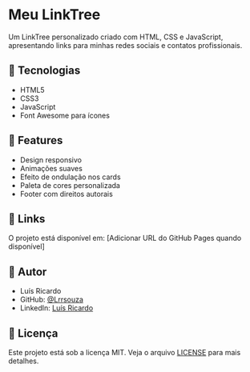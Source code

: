 # Meu LinkTree

Um LinkTree personalizado criado com HTML, CSS e JavaScript, apresentando links para minhas redes sociais e contatos profissionais.

## 🚀 Tecnologias

- HTML5
- CSS3
- JavaScript
- Font Awesome para ícones

## 🎨 Features

- Design responsivo
- Animações suaves
- Efeito de ondulação nos cards
- Paleta de cores personalizada
- Footer com direitos autorais

## 🔗 Links

O projeto está disponível em: [Adicionar URL do GitHub Pages quando disponível]

## 🎯 Autor

- Luís Ricardo
- GitHub: [@Lrrsouza](https://github.com/Lrrsouza)
- LinkedIn: [Luís Ricardo](https://www.linkedin.com/in/lrrsouza/)

## 📝 Licença

Este projeto está sob a licença MIT. Veja o arquivo [LICENSE](LICENSE) para mais detalhes. 